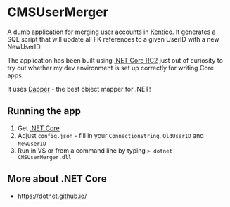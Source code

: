 # CMSUserMerger
A dumb application for merging user accounts in [Kentico](https://www.kentico.com). It generates a SQL script that will update all FK references to a given UserID with a new NewUserID.

The application has been built using [.NET Core RC2](https://blogs.msdn.microsoft.com/dotnet/2016/05/16/announcing-net-core-rc2/) just out of curiosity to try out whether my dev environment is set up correctly for writing Core apps.

It uses [Dapper](https://github.com/StackExchange/dapper-dot-net) - the best object mapper for .NET!

## Running the app
 1. Get [.NET Core](https://www.microsoft.com/net/core#windows)
 2. Adjust `config.json` - fill in your `ConnectionString`, `OldUserID` and `NewUserID`
 3. Run in VS or from a command line by typing `> dotnet CMSUserMerger.dll`
 
 
## More about .NET Core
 * https://dotnet.github.io/
